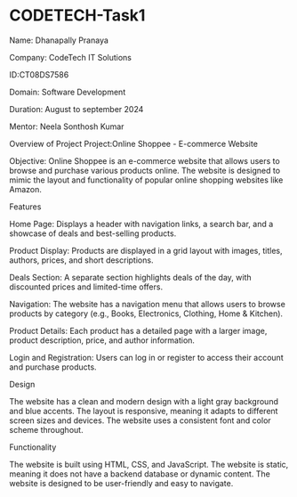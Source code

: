 # CODETECH-Task1
Name: Dhanapally Pranaya

Company: CodeTech IT Solutions

ID:CT08DS7586

Domain: Software Development

Duration: August to september 2024

Mentor: Neela Sonthosh Kumar

Overview of Project
Project:Online Shoppee - E-commerce Website

Objective:
Online Shoppee is an e-commerce website that allows users to browse and purchase various products online. The website is designed to mimic the layout and functionality of popular online shopping websites like Amazon.

Features

Home Page:
Displays a header with navigation links, a search bar, and a showcase of deals and best-selling products.

Product Display:
Products are displayed in a grid layout with images, titles, authors, prices, and short descriptions.

Deals Section:
A separate section highlights deals of the day, with discounted prices and limited-time offers.

Navigation:
The website has a navigation menu that allows users to browse products by category (e.g., Books, Electronics, Clothing, Home & Kitchen).

Product Details:
Each product has a detailed page with a larger image, product description, price, and author information.

Login and Registration:
Users can log in or register to access their account and purchase products.

Design

The website has a clean and modern design with a light gray background and blue accents.
The layout is responsive, meaning it adapts to different screen sizes and devices.
The website uses a consistent font and color scheme throughout.

Functionality

The website is built using HTML, CSS, and JavaScript.
The website is static, meaning it does not have a backend database or dynamic content.
The website is designed to be user-friendly and easy to navigate.


